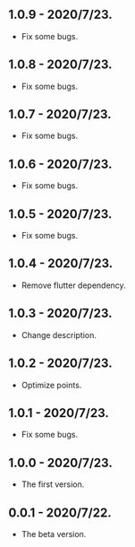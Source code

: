 ## 1.0.9 - 2020/7/23.

* Fix some bugs.

## 1.0.8 - 2020/7/23.

* Fix some bugs.

## 1.0.7 - 2020/7/23.

* Fix some bugs.

## 1.0.6 - 2020/7/23.

* Fix some bugs.

## 1.0.5 - 2020/7/23.

* Fix some bugs.

## 1.0.4 - 2020/7/23.

* Remove flutter dependency.

## 1.0.3 - 2020/7/23.

* Change description.

## 1.0.2 - 2020/7/23.

* Optimize points.

## 1.0.1 - 2020/7/23.

* Fix some bugs.

## 1.0.0 - 2020/7/23.

* The first version.

## 0.0.1 - 2020/7/22.

* The beta version.
